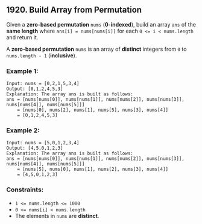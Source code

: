 ## 1920. Build Array from Permutation

Given a **zero-based permutation** ```nums``` (**0-indexed**), build an array ```ans``` of the **same length** where ```ans[i] = nums[nums[i]]``` for each ```0 <= i < nums.length``` and return it.

A **zero-based permutation** ```nums``` is an array of **distinct** integers from ```0``` to ```nums.length - 1``` (**inclusive**).

### Example 1:
```
Input: nums = [0,2,1,5,3,4]
Output: [0,1,2,4,5,3]
Explanation: The array ans is built as follows:
ans = [nums[nums[0]], nums[nums[1]], nums[nums[2]], nums[nums[3]], nums[nums[4]], nums[nums[5]]]
    = [nums[0], nums[2], nums[1], nums[5], nums[3], nums[4]]
    = [0,1,2,4,5,3]
```
### Example 2:
```
Input: nums = [5,0,1,2,3,4]
Output: [4,5,0,1,2,3]
Explanation: The array ans is built as follows:
ans = [nums[nums[0]], nums[nums[1]], nums[nums[2]], nums[nums[3]], nums[nums[4]], nums[nums[5]]]
    = [nums[5], nums[0], nums[1], nums[2], nums[3], nums[4]]
    = [4,5,0,1,2,3]
```

### Constraints:

* ```1 <= nums.length <= 1000```
* ```0 <= nums[i] < nums.length```
* The elements in ```nums``` are **distinct**.